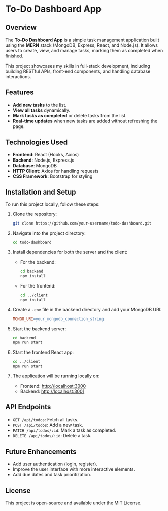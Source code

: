 # To-Do Dashboard App

## Overview

The **To-Do Dashboard App** is a simple task management application built using the **MERN** stack (MongoDB, Express, React, and Node.js). It allows users to create, view, and manage tasks, marking them as completed when finished.

This project showcases my skills in full-stack development, including building RESTful APIs, front-end components, and handling database interactions.

## Features

- **Add new tasks** to the list.
- **View all tasks** dynamically.
- **Mark tasks as completed** or delete tasks from the list.
- **Real-time updates** when new tasks are added without refreshing the page.

## Technologies Used

- **Frontend**: React (Hooks, Axios)
- **Backend**: Node.js, Express.js
- **Database**: MongoDB
- **HTTP Client**: Axios for handling requests
- **CSS Framework**: Bootstrap for styling

## Installation and Setup

To run this project locally, follow these steps:

1. Clone the repository:

   ```bash
   git clone https://github.com/your-username/todo-dashboard.git
   ```

2. Navigate into the project directory:

   ```bash
   cd todo-dashboard
   ```

3. Install dependencies for both the server and the client:

   - For the backend:

     ```bash
     cd backend
     npm install
     ```

   - For the frontend:
     ```bash
     cd ../client
     npm install
     ```

4. Create a `.env` file in the backend directory and add your MongoDB URI:

   ```makefile
   MONGO_URI=your_mongodb_connection_string
   ```

5. Start the backend server:

   ```bash
   cd backend
   npm run start
   ```

6. Start the frontend React app:

   ```bash
   cd ../client
   npm run start
   ```

7. The application will be running locally on:
   - Frontend: [http://localhost:3000](http://localhost:3000)
   - Backend: [http://localhost:3001](http://localhost:3001)

## API Endpoints

- `GET /api/todos`: Fetch all tasks.
- `POST /api/todos`: Add a new task.
- `PATCH /api/todos/:id`: Mark a task as completed.
- `DELETE /api/todos/:id`: Delete a task.

## Future Enhancements

- Add user authentication (login, register).
- Improve the user interface with more interactive elements.
- Add due dates and task prioritization.

## License

This project is open-source and available under the MIT License.
